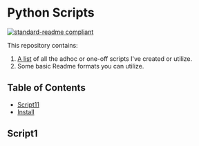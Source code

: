 # Python Scripts

[![standard-readme compliant](https://img.shields.io/badge/readme%20style-standard-brightgreen.svg?style=flat-square)](https://github.com/Njordic9/pythonscripts_readme)

This repository contains:

1. [A list](pythonscripts_readme.md) of all the adhoc or one-off scripts I've created or utilize.
2. Some basic Readme formats you can utilize.

## Table of Contents

- [Script11](#script1)
- [Install](#install)

## Script1

